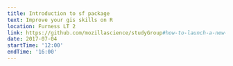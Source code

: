 ```yaml
---
title: Introduction to sf package
text: Improve your gis skills on R
location: Furness LT 2
link: https://github.com/mozillascience/studyGroup#how-to-launch-a-new-event
date: 2017-07-04
startTime: '12:00'
endTime: '16:00'
---
```

